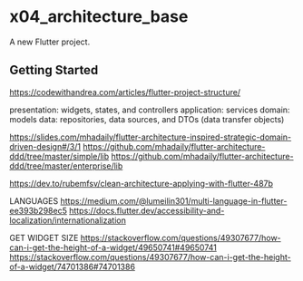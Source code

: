 # x04_architecture_base

A new Flutter project.

## Getting Started

https://codewithandrea.com/articles/flutter-project-structure/

presentation: widgets, states, and controllers
application: services
domain: models
data: repositories, data sources, and DTOs (data transfer objects)

https://slides.com/mhadaily/flutter-architecture-inspired-strategic-domain-driven-design#/3/1
https://github.com/mhadaily/flutter-architecture-ddd/tree/master/simple/lib
https://github.com/mhadaily/flutter-architecture-ddd/tree/master/enterprise/lib

https://dev.to/rubemfsv/clean-architecture-applying-with-flutter-487b

LANGUAGES
https://medium.com/@lumeilin301/multi-language-in-flutter-ee393b298ec5
https://docs.flutter.dev/accessibility-and-localization/internationalization

GET WIDGET SIZE
https://stackoverflow.com/questions/49307677/how-can-i-get-the-height-of-a-widget/49650741#49650741
https://stackoverflow.com/questions/49307677/how-can-i-get-the-height-of-a-widget/74701386#74701386